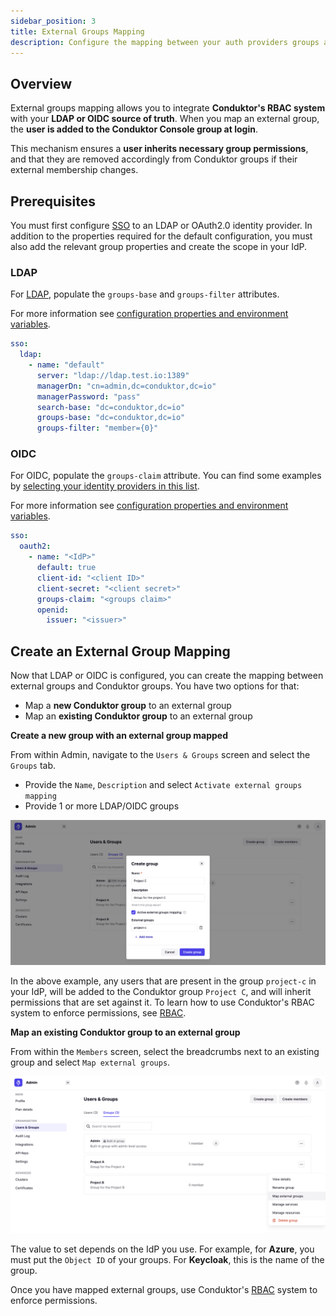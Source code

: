 ```yaml
---
sidebar_position: 3
title: External Groups Mapping
description: Configure the mapping between your auth providers groups and Conduktor Console groups.
---
```


## Overview

External groups mapping allows you to integrate **Conduktor's RBAC system** with your **LDAP or OIDC source of truth**. 
When you map an external group, the **user is added to the Conduktor Console group at login**. 

This mechanism ensures a **user inherits necessary group permissions**, and that they are removed accordingly from Conduktor groups if their external membership changes.

## Prerequisites

You must first configure [SSO](/platform/category/configure-sso/) to an LDAP or OAuth2.0 identity provider. In addition to the properties required for the default configuration, you must also add the relevant group properties and create the scope in your IdP.

### LDAP

For [LDAP](../SSO/ldap), populate the `groups-base` and `groups-filter` attributes.

For more information see [configuration properties and environment variables](../../env-variables/#ldap-properties).

```yaml title="platform-config.yaml"
sso:
  ldap:
    - name: "default"
      server: "ldap://ldap.test.io:1389"
      managerDn: "cn=admin,dc=conduktor,dc=io"
      managerPassword: "pass"
      search-base: "dc=conduktor,dc=io"
      groups-base: "dc=conduktor,dc=io"
      groups-filter: "member={0}"
```

### OIDC

For OIDC, populate the `groups-claim` attribute. You can find some examples by [selecting your identity providers in this list](/platform/category/configure-sso/).

For more information see [configuration properties and environment variables](../../env-variables/#oauth2-properties).

```yaml title="platform-config.yaml"
sso:
  oauth2:
    - name: "<IdP>"
      default: true
      client-id: "<client ID>"
      client-secret: "<client secret>"
      groups-claim: "<groups claim>"
      openid:
        issuer: "<issuer>"
```

## Create an External Group Mapping

Now that LDAP or OIDC is configured, you can create the mapping between external groups and Conduktor groups. You have two options for that:
 - Map a **new Conduktor group** to an external group
 - Map an **existing Conduktor group** to an external group

**Create a new group with an external group mapped**

From within Admin, navigate to the `Users & Groups` screen and select the `Groups` tab. 

 - Provide the `Name`, `Description` and select `Activate external groups mapping`
 - Provide 1 or more LDAP/OIDC groups

![](../assets/external-groups-mapping-new-group.png)

In the above example, any users that are present in the group `project-c` in your IdP, will be added to the Conduktor group `Project C`, and will inherit permissions that are set against it. 
To learn how to use Conduktor's RBAC system to enforce permissions, see [RBAC](../../../03-navigation/04-settings/rbac.md).

**Map an existing Conduktor group to an external group**

From within the `Members` screen, select the breadcrumbs next to an existing group and select `Map external groups`.

![](../assets/external-group-mapping-existing-group.png)

The value to set depends on the IdP you use. For example, for **Azure**, you must put the `Object ID` of your groups. For **Keycloak**, this is the name of the group.

Once you have mapped external groups, use Conduktor's [RBAC](../../../03-navigation/04-settings/rbac.md) system to enforce permissions.
